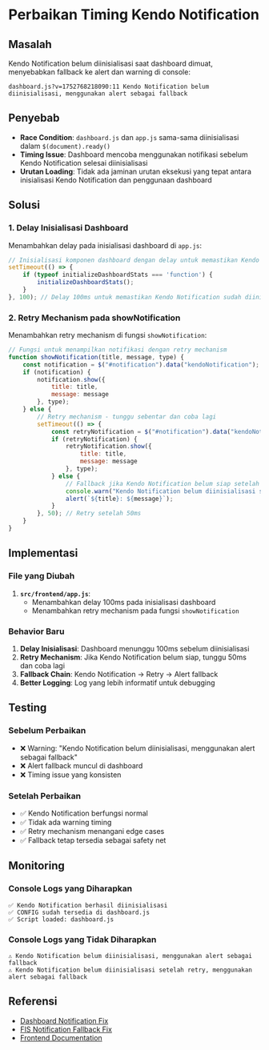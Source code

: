 # Perbaikan Timing Kendo Notification

## Masalah
Kendo Notification belum diinisialisasi saat dashboard dimuat, menyebabkan fallback ke alert dan warning di console:
```
dashboard.js?v=1752768218090:11 Kendo Notification belum diinisialisasi, menggunakan alert sebagai fallback
```

## Penyebab
- **Race Condition**: `dashboard.js` dan `app.js` sama-sama diinisialisasi dalam `$(document).ready()`
- **Timing Issue**: Dashboard mencoba menggunakan notifikasi sebelum Kendo Notification selesai diinisialisasi
- **Urutan Loading**: Tidak ada jaminan urutan eksekusi yang tepat antara inisialisasi Kendo Notification dan penggunaan dashboard

## Solusi

### 1. Delay Inisialisasi Dashboard
Menambahkan delay pada inisialisasi dashboard di `app.js`:

```javascript
// Inisialisasi komponen dashboard dengan delay untuk memastikan Kendo Notification siap
setTimeout(() => {
    if (typeof initializeDashboardStats === 'function') {
        initializeDashboardStats();
    }
}, 100); // Delay 100ms untuk memastikan Kendo Notification sudah diinisialisasi
```

### 2. Retry Mechanism pada showNotification
Menambahkan retry mechanism di fungsi `showNotification`:

```javascript
// Fungsi untuk menampilkan notifikasi dengan retry mechanism
function showNotification(title, message, type) {
    const notification = $("#notification").data("kendoNotification");
    if (notification) {
        notification.show({
            title: title,
            message: message
        }, type);
    } else {
        // Retry mechanism - tunggu sebentar dan coba lagi
        setTimeout(() => {
            const retryNotification = $("#notification").data("kendoNotification");
            if (retryNotification) {
                retryNotification.show({
                    title: title,
                    message: message
                }, type);
            } else {
                // Fallback jika Kendo Notification belum siap setelah retry
                console.warn("Kendo Notification belum diinisialisasi setelah retry, menggunakan alert sebagai fallback");
                alert(`${title}: ${message}`);
            }
        }, 50); // Retry setelah 50ms
    }
}
```

## Implementasi

### File yang Diubah
1. **`src/frontend/app.js`**:
   - Menambahkan delay 100ms pada inisialisasi dashboard
   - Menambahkan retry mechanism pada fungsi `showNotification`

### Behavior Baru
1. **Delay Inisialisasi**: Dashboard menunggu 100ms sebelum diinisialisasi
2. **Retry Mechanism**: Jika Kendo Notification belum siap, tunggu 50ms dan coba lagi
3. **Fallback Chain**: Kendo Notification → Retry → Alert fallback
4. **Better Logging**: Log yang lebih informatif untuk debugging

## Testing

### Sebelum Perbaikan
- ❌ Warning: "Kendo Notification belum diinisialisasi, menggunakan alert sebagai fallback"
- ❌ Alert fallback muncul di dashboard
- ❌ Timing issue yang konsisten

### Setelah Perbaikan
- ✅ Kendo Notification berfungsi normal
- ✅ Tidak ada warning timing
- ✅ Retry mechanism menangani edge cases
- ✅ Fallback tetap tersedia sebagai safety net

## Monitoring

### Console Logs yang Diharapkan
```
✅ Kendo Notification berhasil diinisialisasi
✅ CONFIG sudah tersedia di dashboard.js
✅ Script loaded: dashboard.js
```

### Console Logs yang Tidak Diharapkan
```
⚠️ Kendo Notification belum diinisialisasi, menggunakan alert sebagai fallback
⚠️ Kendo Notification belum diinisialisasi setelah retry, menggunakan alert sebagai fallback
```

## Referensi
- [Dashboard Notification Fix](DASHBOARD_NOTIFICATION_FIX.md)
- [FIS Notification Fallback Fix](FIS_NOTIFICATION_FALLBACK_FIX.md)
- [Frontend Documentation](README.md) 